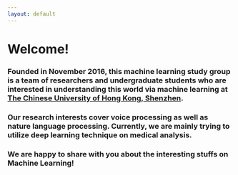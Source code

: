 ```yaml
---
layout: default
---
```


# Welcome!
### Founded in November 2016, this machine learning study group is a team of researchers and undergraduate students who are interested in understanding this world via machine learning at [The Chinese University of Hong Kong, Shenzhen](http://www.cuhk.edu.cn/en). 

### Our research interests cover voice processing as well as nature language processing. Currently, we are mainly trying to utilize deep learning technique on medical analysis. 

### We are happy to share with you about the interesting stuffs on Machine Learning!
